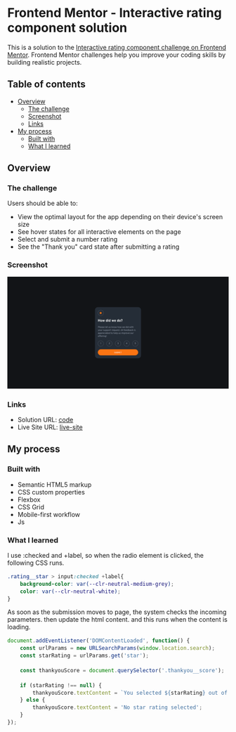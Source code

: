 # Frontend Mentor - Interactive rating component solution

This is a solution to the [Interactive rating component challenge on Frontend Mentor](https://www.frontendmentor.io/challenges/interactive-rating-component-koxpeBUmI). Frontend Mentor challenges help you improve your coding skills by building realistic projects.

## Table of contents

- [Overview](#overview)
  - [The challenge](#the-challenge)
  - [Screenshot](#screenshot)
  - [Links](#links)
- [My process](#my-process)
  - [Built with](#built-with)
  - [What I learned](#what-i-learned)

## Overview

### The challenge

Users should be able to:

- View the optimal layout for the app depending on their device's screen size
- See hover states for all interactive elements on the page
- Select and submit a number rating
- See the "Thank you" card state after submitting a rating

### Screenshot

![screenshot](./screenshot.png)

### Links

- Solution URL: [code](https://github.com/phangtono/Interactive-rating-component)
- Live Site URL: [live-site](https://calm-babka-081fc0.netlify.app/)

## My process

### Built with

- Semantic HTML5 markup
- CSS custom properties
- Flexbox
- CSS Grid
- Mobile-first workflow
- Js

### What I learned

I use :checked and +label, so when the radio element is clicked, the following CSS runs.

```css
.rating__star > input:checked +label{
    background-color: var(--clr-neutral-medium-grey);
    color: var(--clr-neutral-white);
}
```

As soon as the submission moves to page, the system checks the incoming parameters. then update the html content. and this runs when the content is loading.

```js
document.addEventListener('DOMContentLoaded', function() {
    const urlParams = new URLSearchParams(window.location.search);
    const starRating = urlParams.get('star');

    const thankyouScore = document.querySelector('.thankyou__score');

    if (starRating !== null) {
        thankyouScore.textContent = `You selected ${starRating} out of 5`;
    } else {
        thankyouScore.textContent = 'No star rating selected';
    }
});
```
